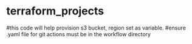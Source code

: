 # terraform_projects
#this code will help provision s3 bucket, region set as variable.
#ensure .yaml file for git actions must be in the workflow directory
